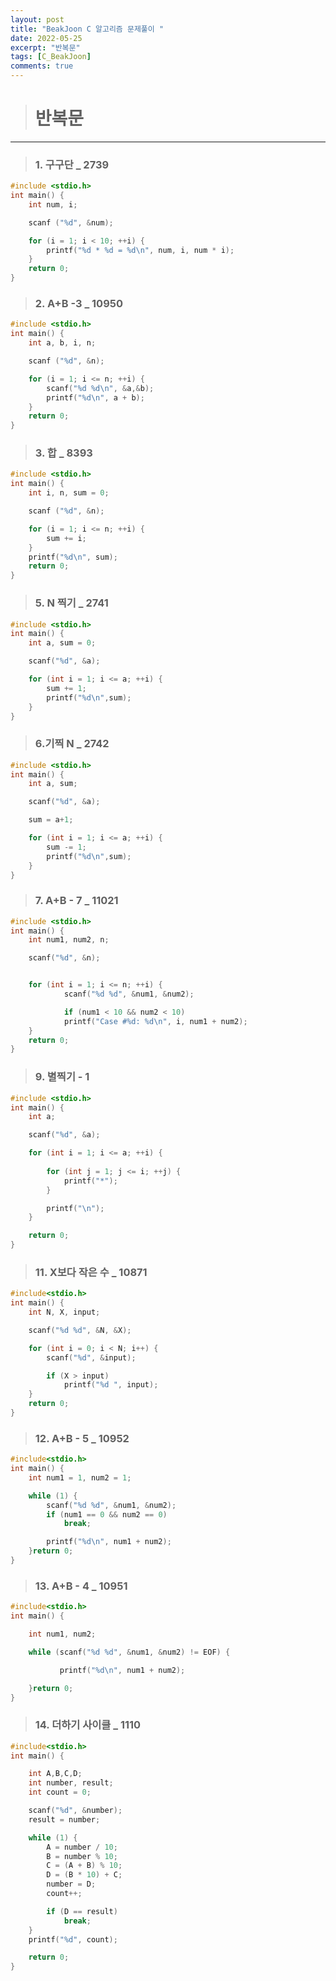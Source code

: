 ```yaml
---
layout: post
title: "BeakJoon C 알고리즘 문제풀이 "
date: 2022-05-25
excerpt: "반복문"
tags: [C_BeakJoon]
comments: true
---
```


> # 반복문
------------------------------------------------------------

> ### 1. 구구단 _ 2739

~~~c
#include <stdio.h>
int main() {
	int num, i;

	scanf ("%d", &num);

	for (i = 1; i < 10; ++i) {
		printf("%d * %d = %d\n", num, i, num * i);
	}
	return 0;
}
~~~

> ### 2. A+B -3 _ 10950

~~~c
#include <stdio.h>
int main() {
	int a, b, i, n;

	scanf ("%d", &n);

	for (i = 1; i <= n; ++i) {
		scanf("%d %d\n", &a,&b);
		printf("%d\n", a + b);
	}
	return 0;
}
~~~

>### 3. 합 _ 8393

~~~c
#include <stdio.h>
int main() {
	int i, n, sum = 0;

	scanf ("%d", &n);

	for (i = 1; i <= n; ++i) {
		sum += i;
	}
	printf("%d\n", sum);
	return 0;
}
~~~

>### 5. N 찍기 _ 2741

~~~c
#include <stdio.h>
int main() {
	int a, sum = 0;

	scanf("%d", &a);

	for (int i = 1; i <= a; ++i) {
		sum += 1;
		printf("%d\n",sum);
	}
}
~~~

>### 6.기찍 N _ 2742

~~~c
#include <stdio.h>
int main() {
	int a, sum;

	scanf("%d", &a);

	sum = a+1;

	for (int i = 1; i <= a; ++i) {
		sum -= 1;
		printf("%d\n",sum);
	}
}
~~~

>### 7. A+B - 7 _ 11021
~~~c
#include <stdio.h>
int main() {
	int num1, num2, n;

	scanf("%d", &n);


	for (int i = 1; i <= n; ++i) {
			scanf("%d %d", &num1, &num2);

			if (num1 < 10 && num2 < 10) 
			printf("Case #%d: %d\n", i, num1 + num2);
	}
	return 0;
}
~~~

>### 9. 별찍기 - 1
~~~c
#include <stdio.h>
int main() {
	int a;

	scanf("%d", &a);

	for (int i = 1; i <= a; ++i) {
		
		for (int j = 1; j <= i; ++j) {
			printf("*");
		}

		printf("\n");
	}

	return 0;
}
~~~

>### 11. X보다 작은 수 _ 10871
~~~c
#include<stdio.h>
int main() {
    int N, X, input;

    scanf("%d %d", &N, &X);

    for (int i = 0; i < N; i++) {
        scanf("%d", &input);

        if (X > input)
            printf("%d ", input);
    }
    return 0;
}
~~~

>### 12. A+B - 5 _ 10952
~~~c
#include<stdio.h>
int main() {
    int num1 = 1, num2 = 1;

    while (1) {
        scanf("%d %d", &num1, &num2);
        if (num1 == 0 && num2 == 0)
            break;

        printf("%d\n", num1 + num2);
    }return 0;
}
~~~

>### 13. A+B - 4 _ 10951
~~~c
#include<stdio.h>
int main() {

    int num1, num2;

    while (scanf("%d %d", &num1, &num2) != EOF) {

           printf("%d\n", num1 + num2);

    }return 0;
}
~~~

>### 14. 더하기 사이클 _ 1110
~~~c
#include<stdio.h>
int main() {

    int A,B,C,D;
    int number, result;
    int count = 0;

    scanf("%d", &number);
    result = number;

    while (1) {
        A = number / 10;
        B = number % 10;
        C = (A + B) % 10;
        D = (B * 10) + C;
        number = D;
        count++;

        if (D == result)
            break;
    }
    printf("%d", count);

    return 0;
}
~~~